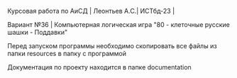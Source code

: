 Курсовая работа по АиСД | Леонтьев А.С.| ИСТбд-23 |

Вариант №36 | Компьютерная логическая игра "80 - клеточные русские шашки - Поддавки"

Перед запуском программы необходимо скопировать все файлы из папки resources в папку с программой

Документация по проекту находится в папке documentation
